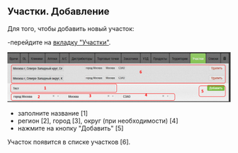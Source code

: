 ## Участки. Добавление

Для того, чтобы добавить новый участок: 

-перейдите на [вкладку "Участки"](database.md).

![](../images/database-sector-add.png)

- заполните название [1]
- регион [2], город [3], округ (при необходимости) [4]
- нажмите на кнопку "Добавить" [5]

Участок появится в списке участков [6].
